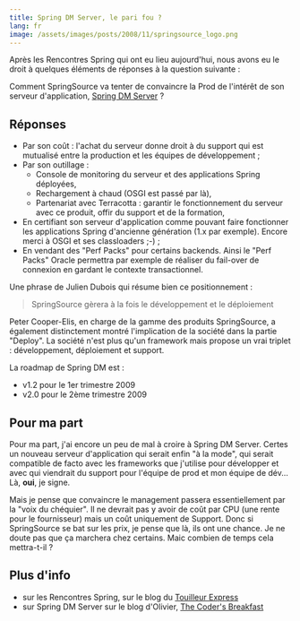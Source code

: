 ```yaml
---
title: Spring DM Server, le pari fou ?
lang: fr
image: /assets/images/posts/2008/11/springsource_logo.png
---
```


Après les Rencontres Spring qui ont eu lieu aujourd'hui, nous avons eu le droit à quelques éléments de réponses à la question suivante :

Comment SpringSource va tenter de convaincre la Prod de l'intérêt de son serveur d'application, [Spring DM Server](http://www.springsource.com/products/suite/dmserver) ?

## Réponses

- Par son coût : l'achat du serveur donne droit à du support qui est mutualisé entre la production et les équipes de développement ;
- Par son outillage :
  - Console de monitoring du serveur et des applications Spring déployées,
  - Rechargement à chaud (OSGI est passé par là),
  - Partenariat avec Terracotta : garantir le fonctionnement du serveur avec ce produit, offir du support et de la formation,
- En certifiant son serveur d'application comme pouvant faire fonctionner les applications Spring d'ancienne génération (1.x par exemple). Encore merci à OSGI et ses classloaders ;-) ;
- En vendant des "Perf Packs" pour certains backends. Ainsi le "Perf Packs" Oracle permettra par exemple de réaliser du fail-over de connexion en gardant le contexte transactionnel.

Une phrase de Julien Dubois qui résume bien ce positionnement :

> SpringSource gèrera à la fois le développement et le déploiement

Peter Cooper-Elis, en charge de la gamme des produits SpringSource, a également distinctement montré l'implication de la société dans la partie "Deploy". La société n'est plus qu'un framework mais propose un vrai triplet : développement, déploiement et support.

La roadmap de Spring DM est :

- v1.2 pour le 1er trimestre 2009
- v2.0 pour le 2ème trimestre 2009

## Pour ma part

Pour ma part, j'ai encore un peu de mal à croire à Spring DM Server. Certes un nouveau serveur d'application qui serait enfin "à la mode", qui serait compatible de facto avec les frameworks que j'utilise pour développer et avec qui viendrait du support pour l'équipe de prod et mon équipe de dév... Là, **oui**, je signe.

Mais je pense que convaincre le management passera essentiellement par la "voix du chéquier". Il ne devrait pas y avoir de coût par CPU (une rente pour le fournisseur) mais un coût uniquement de Support. Donc si SpringSource se bat sur les prix, je pense que là, ils ont une chance. Je ne doute pas que ça marchera chez certains. Maic combien de temps cela mettra-t-il ?

## Plus d'info

- sur les Rencontres Spring, sur le blog du [Touilleur Express](http://www.touilleur-express.fr/2008/11/13/compte-rendu-des-rencontres-spring-2008/)
- sur Spring DM Server sur le blog d'Olivier, [The Coder's Breakfast](http://olivier.croisier.free.fr/blog/index.php?2008/11/13/119-opensource-exchange-compte-rendu)
